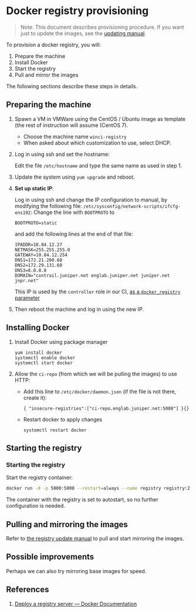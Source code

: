# Docker registry provisioning

> Note. This document describes provisioning procedure.
> If you want just to update the images, see the [updating manual][winci-registry-update].

To provision a docker registry, you will:

1. Prepare the machine
2. Install Docker
3. Start the registry
4. Pull and mirror the images

The following sections describe these steps in details.

## Preparing the machine

1.  Spawn a VM in VMWare using the CentOS / Ubuntu image as template (the rest of instruction will assume (CentOS 7).
    * Choose the machine name `winci-registry`
    * When asked about which customization to use, select DHCP.

2.  Log in using ssh and set the hostname:

    Edit the file `/etc/hostname` and type the same name as used in step 1.

3.  Update the system using `yum upgrade` and reboot.

4.  **Set up static IP**:

    Log in using ssh and change the IP configuration to manual, by modifying the following file:
    `/etc/sysconfig/network-scripts/ifcfg-ens192`: Change the line with `BOOTPROTO` to

        BOOTPROTO=static

    and add the following lines at the end of that file:

        IPADDR=10.84.12.27
        NETMASK=255.255.255.0
        GATEWAY=10.84.12.254
        DNS1=172.21.200.60
        DNS2=172.29.131.60
        DNS3=8.8.8.8
        DOMAIN="contrail.juniper.net englab.juniper.net juniper.net jnpr.net"

    This IP is used by the `controller` role in our CI,
    [as a `docker_registry` parameter][controller-docker-registry-param]

5.  Then reboot the machine and log in using the new IP.

[controller-docker-registry-param]: https://github.com/Juniper/contrail-windows-ci/blob/master/ansible/roles/controller/defaults/main.yml#L1

## Installing Docker

1.  Install Docker using package manager

        yum install docker
        systemctl enable docker
        systemctl start docker

2.  Allow the `ci-repo` (from which we will be pulling the images) to use HTTP:

    *   Add this line to `/etc/docker/daemon.json` (if the file is not there, create it):

            { "insecure-registries":["ci-repo.englab.juniper.net:5000"] }{}

    *   Restart docker to apply changes

            systemctl restart docker

## Starting the registry


### Starting the registry

Start the registry container:

```bash
docker run -d -p 5000:5000 --restart=always --name registry registry:2
```

The container with the registry is set to autostart, so no further
configuration is needed.

## Pulling and mirroring the images

Refer to [the registry update manual][winci-registry-update] to pull and start mirroring the images.

## Possible improvements

Perhaps we can also try mirroring base images for speed.

## References

1. [Deploy a registry server — Docker Documentation][docker-registry-deploying]

[docker-registry-deploying]: https://docs.docker.com/registry/deploying/
[winci-registry-update]: Update_private_docker_registry.md
